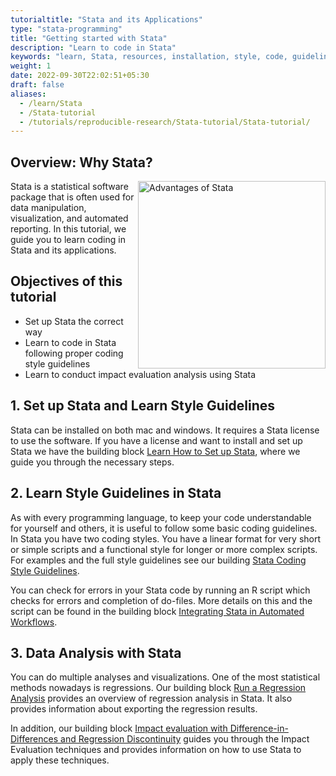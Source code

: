 ```yaml
---
tutorialtitle: "Stata and its Applications"
type: "stata-programming"
title: "Getting started with Stata"
description: "Learn to code in Stata"
keywords: "learn, Stata, resources, installation, style, code, guidelines, best practices"
weight: 1
date: 2022-09-30T22:02:51+05:30
draft: false
aliases:
  - /learn/Stata
  - /Stata-tutorial
  - /tutorials/reproducible-research/Stata-tutorial/Stata-tutorial/
---
```

## Overview: Why Stata?

<a href= '../../Stata-tutorial/img/advantagesStata.png' target="blank"> <img src="../../Stata-tutorial/img/advantagesStata.png" alt="Advantages of Stata" width="300" style="float:right;"></a>

Stata is a statistical software package that is often used for data manipulation, visualization, and automated reporting. In this tutorial, we guide you to learn coding in Stata and its applications.



## Objectives of this tutorial

-	Set up Stata the correct way
- Learn to code in Stata following proper coding style guidelines
- Learn to conduct impact evaluation analysis using Stata

## 1. Set up Stata and Learn Style Guidelines
Stata can be installed on both mac and windows. It requires a Stata license to use the software. If you have a license and want to install and set up Stata we have the building block 
[Learn How to Set up Stata](https://tilburgsciencehub.com/building-blocks/configure-your-computer/statistics-and-computation/stata/), where we guide you through the necessary steps. 

## 2. Learn Style Guidelines in Stata
As with every programming language, to keep your code understandable for yourself and others, it is useful to follow some basic coding guidelines. In Stata you have two coding styles. You have a linear format for very short or simple scripts and a functional style for longer or more complex scripts. For examples and the full style guidelines see our building [Stata Coding Style Guidelines](https://tilburgsciencehub.com/building-blocks/develop-your-research-skills/tips/stata-code-style/).

You can check for errors in your Stata code by running an R script which checks for errors and completion of do-files. More details on this and the script can be found in the building block [Integrating Stata in Automated Workflows](https://tilburgsciencehub.com/building-blocks/automate-and-execute-your-work/automate-your-workflow/stata-error-handling-make/).

## 3. Data Analysis with Stata
You can do multiple analyses and visualizations. One of the most statistical methods nowadays is regressions. Our building block [Run a Regression Analysis](https://tilburgsciencehub.com/building-blocks/analyze-data/regressions/regression-analysis/) provides an overview of regression analysis in Stata. It also provides information about exporting the regression results.

In addition, our building block [Impact evaluation with Difference-in-Differences and Regression Discontinuity](https://tilburgsciencehub.com/building-blocks/analyze-data/regressions/impact-evaluation/) guides you through the Impact Evaluation techniques and provides information on how to use Stata to apply these techniques.


